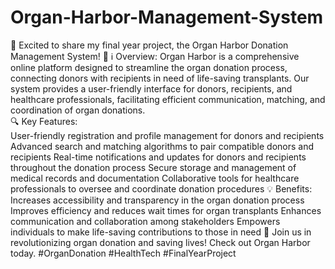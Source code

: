 # Organ-Harbor-Management-System
🌟 Excited to share my final year project, the Organ Harbor Donation Management System! 
🌟  ℹ️ Overview: 
Organ Harbor is a comprehensive online platform designed to streamline the organ donation process, connecting donors with recipients in need of life-saving transplants. 
Our system provides a user-friendly interface for donors, recipients, and healthcare professionals, facilitating efficient communication, matching, and coordination of organ donations.  
🔍 Key Features:  
User-friendly registration and profile management for donors and recipients Advanced search and matching algorithms to pair compatible donors and recipients Real-time notifications and updates for donors and recipients throughout the donation process Secure storage and management of medical records and documentation Collaborative tools for healthcare professionals to oversee and coordinate donation procedures 
💡 Benefits:  
Increases accessibility and transparency in the organ donation process Improves efficiency and reduces wait times for organ transplants Enhances communication and collaboration among stakeholders Empowers individuals to make life-saving contributions to those in need 
🚀 Join us in revolutionizing organ donation and saving lives! Check out Organ Harbor today.
 #OrganDonation #HealthTech #FinalYearProject
